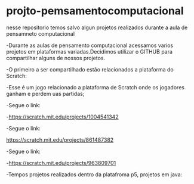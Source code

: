 # projto-pemsamentocomputacional
nesse repositorio temos salvo algun projetos realizados durante a aula de pensamneto computacional

-Durante as aulas de pensamento computacional acessamos varios projetos em plataformas variadas.Decidimos utilizar o GITHUB para compartilhar alguns de nossos projetos.

-O primeiro a ser compartilhado estão relacionados a plataforma do Scratch:

-Esse é um jogo relacionado a plataforma de Scratch onde os jogadores ganham e perdem uas partidas;

-Segue o link:

-https://scratch.mit.edu/projects/1004541342

-Segue o link:

https://scratch.mit.edu/projects/861487382

-Segue o link:

-https://scratch.mit.edu/projects/963809701

-Tempos projetos realizados dentro da platafroma p5, projetos em java: